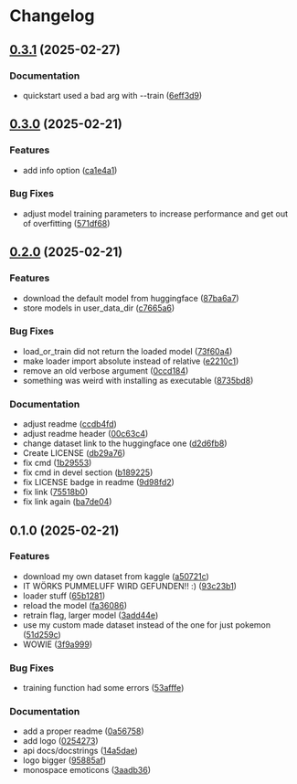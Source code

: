 # Changelog

## [0.3.1](https://github.com/PlexSheep/pummeluff_detektor/compare/v0.3.0...v0.3.1) (2025-02-27)


### Documentation

* quickstart used a bad arg with --train ([6eff3d9](https://github.com/PlexSheep/pummeluff_detektor/commit/6eff3d9387c1f05bdd986f82cbc8e012584ab419))

## [0.3.0](https://github.com/PlexSheep/pummeluff_detektor/compare/v0.2.0...v0.3.0) (2025-02-21)


### Features

* add info option ([ca1e4a1](https://github.com/PlexSheep/pummeluff_detektor/commit/ca1e4a14f4ef953cc2389b68a7e55467770f4159))


### Bug Fixes

* adjust model training parameters to increase performance and get out of overfitting ([571df68](https://github.com/PlexSheep/pummeluff_detektor/commit/571df6806f08c2e094f34fa99a9c6b26013c375e))

## [0.2.0](https://github.com/PlexSheep/pummeluff_detektor/compare/v0.1.0...v0.2.0) (2025-02-21)


### Features

* download the default model from huggingface ([87ba6a7](https://github.com/PlexSheep/pummeluff_detektor/commit/87ba6a74136dd383346f678e4b9a6e5a69561e0f))
* store models in user_data_dir ([c7665a6](https://github.com/PlexSheep/pummeluff_detektor/commit/c7665a65c19514d03a4217c868b2c5cdd59b2079))


### Bug Fixes

* load_or_train did not return the loaded model ([73f60a4](https://github.com/PlexSheep/pummeluff_detektor/commit/73f60a469ff999910ec3e5b3070eca5ae64db3bd))
* make loader import absolute instead of relative ([e2210c1](https://github.com/PlexSheep/pummeluff_detektor/commit/e2210c13c0a9653d172a4121f8c459e1a76533a3))
* remove an old verbose argument ([0ccd184](https://github.com/PlexSheep/pummeluff_detektor/commit/0ccd1840eda3be802f44889330442838031894fa))
* something was weird with installing as executable ([8735bd8](https://github.com/PlexSheep/pummeluff_detektor/commit/8735bd838cb65fe443988ab951d283b5630f3f27))


### Documentation

* adjust readme ([ccdb4fd](https://github.com/PlexSheep/pummeluff_detektor/commit/ccdb4fd5c079c481cb5115915554661ba1a31ce5))
* adjust readme header ([00c63c4](https://github.com/PlexSheep/pummeluff_detektor/commit/00c63c45c3ec0376ea78d37dbdde38cec1926d6d))
* change dataset link to the huggingface one ([d2d6fb8](https://github.com/PlexSheep/pummeluff_detektor/commit/d2d6fb81ec06311fbe6c37415685bf8fbe7a8965))
* Create LICENSE ([db29a76](https://github.com/PlexSheep/pummeluff_detektor/commit/db29a7686295fa753f998233591795fa92c8343a))
* fix cmd ([1b29553](https://github.com/PlexSheep/pummeluff_detektor/commit/1b2955319f7f67fbd60f43136dfa4f156c43fc4e))
* fix cmd in devel section ([b189225](https://github.com/PlexSheep/pummeluff_detektor/commit/b189225938061728e7571f66d1b2ddd465fbae37))
* fix LICENSE badge in readme ([9d98fd2](https://github.com/PlexSheep/pummeluff_detektor/commit/9d98fd2396f256ab0f05587209a3b74e3729a0a8))
* fix link ([75518b0](https://github.com/PlexSheep/pummeluff_detektor/commit/75518b09ad0ad6786e79dd69c1ff73bfb8be50d1))
* fix link again ([ba7de04](https://github.com/PlexSheep/pummeluff_detektor/commit/ba7de04d3f283ae513ad90f80c13b5252950b698))

## 0.1.0 (2025-02-21)


### Features

* download my own dataset from kaggle ([a50721c](https://github.com/PlexSheep/pummeluff_detektor/commit/a50721c70627bc0bf652f98e984c08e16b63601a))
* IT WÖRKS PUMMELUFF WIRD GEFUNDEN!! :) ([93c23b1](https://github.com/PlexSheep/pummeluff_detektor/commit/93c23b18324475502a717374168210f2b0829c18))
* loader stuff ([65b1281](https://github.com/PlexSheep/pummeluff_detektor/commit/65b1281cb82dee1405b01580bb55ec079b919e48))
* reload the model ([fa36086](https://github.com/PlexSheep/pummeluff_detektor/commit/fa3608690860392dc2c2d678b3f12ea8125cc948))
* retrain flag, larger model ([3add44e](https://github.com/PlexSheep/pummeluff_detektor/commit/3add44e2c509c7984449cbf340a7f8d0bbed62a6))
* use my custom made dataset instead of the one for just pokemon ([51d259c](https://github.com/PlexSheep/pummeluff_detektor/commit/51d259c26ea82765969f23be85dca12354c744e0))
* WOWIE ([3f9a999](https://github.com/PlexSheep/pummeluff_detektor/commit/3f9a9996cd448354dd648e808ee363b69ed97c1c))


### Bug Fixes

* training function had some errors ([53afffe](https://github.com/PlexSheep/pummeluff_detektor/commit/53afffe74eb74906395cfa8f2dfd446937503dfb))


### Documentation

* add a proper readme ([0a56758](https://github.com/PlexSheep/pummeluff_detektor/commit/0a56758798bc68b51edde54fc0c0f315f4768d08))
* add logo ([0254273](https://github.com/PlexSheep/pummeluff_detektor/commit/025427322923a8e5c3e5660d7bf905004db5088e))
* api docs/docstrings ([14a5dae](https://github.com/PlexSheep/pummeluff_detektor/commit/14a5dae213b5d5f35c33b7d25426523f89b2e809))
* logo bigger ([95885af](https://github.com/PlexSheep/pummeluff_detektor/commit/95885afb6b936fe259a44a790b0c53cb06cbf2ee))
* monospace emoticons ([3aadb36](https://github.com/PlexSheep/pummeluff_detektor/commit/3aadb36c602553313f08168184212bded84a6549))
